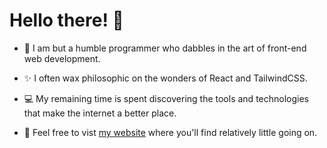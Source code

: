 # Hello there! 🚀

- 🧙 I am but a humble programmer who dabbles in the art of front-end web development.
- ✨ I often wax philosophic on the wonders of React and TailwindCSS.
- 💻 My remaining time is spent discovering the tools and technologies that make the internet a better place.

- 🏡 Feel free to vist [my website](https://sizwe.vercel.app/) where you'll find relatively little going on.

